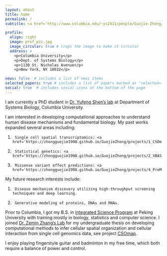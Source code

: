 ```yaml
---
layout: about
title: home
permalink: /
subtitle: <a href='http://www.columbia.edu/~ys2411/people/Guojie-Zhong/'>PhD Candidate</a>, <a href='https://systemsbiology.columbia.edu'>Department of Systems Biology</a>, Columbia University. 

profile:
  align: right
  image: prof_pic.jpg
  image_circular: true # crops the image to make it circular
  address: >
    <p>Columbia University</p>
    <p>Dept. of Systems Biology</p>
    <p>1130 St. Nicholas Avenue</p>
    <p>New York, NY 10032</p>

news: false  # includes a list of news items
selected_papers: true # includes a list of papers marked as "selected={true}"
social: true  # includes social icons at the bottom of the page
---
```


I am currently a PhD student in <a href='http://www.columbia.edu/~ys2411/'>Dr. Yufeng Shen’s lab</a> at Department of Systems Biology, Columbia University. 

I am interested in developing computational approaches to understand human disease mechanisms and fundamental biology. My past works expanded several areas including:
1.      Single cell spatial transcriptomics: <a href='https://zhongguojie1998.github.io/GuojieZhong/projects/1_CSOmap/'>CSOmap</a>
2.      Statistical genetics: <a href='https://zhongguojie1998.github.io/GuojieZhong/projects/2_VBASS/'>VBASS</a>
3.      Missense variant effect predictions: <a href='https://zhongguojie1998.github.io/GuojieZhong/projects/4_PreMode/'>PreMode</a>

My future research interests include:
1.      Disease mechanism discovery utilizing high-throughput screening techniques and deep learning.
2.      Generative modeling of proteins, DNAs and RNAs.

Prior to Columbia, I got my B.S. in <a href='http://cqb.pku.edu.cn/cqben/'>Integrated Science Program</a> at Peking University with training mostly in biology, statistics and computer science. I joined <a href='http://cancer-pku.cn'>Dr. Zemin Zhang’s Lab</a> for my undergraduate thesis on developing computational methods to infer cellular spatial organization and cellular interaction from single cell genomics data, see project <a href='https://zhongguojie1998.github.io/GuojieZhong/projects/1_CSOmap/'>CSOmap</a>.

I enjoy playing fingerstyle guitar and badminton in my free time, which both require a balance of power and  control.
